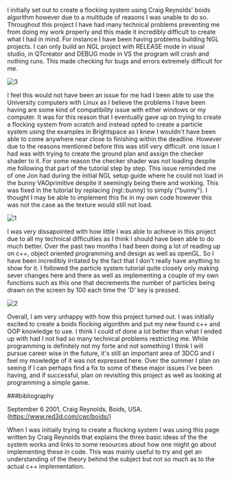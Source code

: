 I initially set out to create a flocking system using Craig Reynolds' boids algorithm however due to a multitude of reasons I was unable to do so. Throughout this project I have had many technical problems preventing me from doing my work properly and this made it incredibly difficult to create what I had in mind. For instance I have been having problems building NGL projects. I can only build an NGL project with RELEASE mode in visual studio, in QTcreator and DEBUG mode in VS the program will crash and nothing runs. This made checking for bugs and errors extremely difficult for me. 

![3](https://user-images.githubusercontent.com/61700542/84647046-d06bbc80-aefa-11ea-8d53-dc6e09d7a391.jpg)

I feel this would not have been an issue for me had I been able to use the University computers with Linux as I believe the problems I have been having are some kind of compatibility issue with either windows or my computer. It was for this reason that I eventually gave up on trying to create a flocking system from scratch and instead opted to create a particle system using the examples in Brightspace as I knew I wouldn't have been able to come anywhere near close to finishing within the deadline. However due to the reasons mentioned before this was still very difficult. one issue I had was with trying to create the ground plan and assign the checker shader to it. For some reason the checker shader was not loading despite me following that part of the tutorial step by step. This issue reminded me of one Jon had during the initial NGL setup guide where he could not load in the bunny VAOprimitive despite it seemingly being there and working. This was fixed in the tutorial by replacing (ngl::bunny) to simply ("bunny"). I thought I may be able to implement this fix in my own code however this was not the case as the texture would still not load. 

![1](https://user-images.githubusercontent.com/61700542/84647837-e4fc8480-aefb-11ea-883f-f74ba96d4f4e.jpg)

I was very dissapointed with how little I was able to achieve in this project due to all my technical difficulties as I think I should have been able to do much better. Over the past two months I had been doing a lot of reading up on c++, object oriented programming and design as well as openGL. So I have been incredibly irritated by the fact that I don't really have anything to show for it. I followed the particle system tutorial quite closely only making sever changes here and there as well as implementing a couple of my own functions such as this one that decrements the number of particles being drawn on the screen by 100 each time the 'D' key is pressed.

![2](https://user-images.githubusercontent.com/61700542/84648138-753ac980-aefc-11ea-97d2-ab395ed70dba.jpg)

Overall, I am very unhappy with how this project turned out. I was initially excited to create a boids flocking algorithm and put my new found c++ and OOP knowledge to use. I think I could of done a lot better than what I ended up with had I not had so many technical problems restricting me. While programming is definitely not my forte and not something I think I will pursue career wise in the future, it's still an important area of 3DCG and I feel my mowledge of it was not expressed here. Over the summer I plan on seeing if I can perhaps find a fix to some of these major issues I've been having, and if successful, plan on revisiting this project as well as looking at programming a simple game. 

###bibliography

September 6 2001, Craig Reynolds, Boids, USA. (https://www.red3d.com/cwr/boids/)

When I was initially trying to create a flocking system I was using this page written by Craig Reynolds that explains the three basic ideas of the the system works and links to some resources about how one might go about implementing these in code. This was mainly useful to try and get an understanding of the theory behind the subject but not so much as to the actual c++ implementation.
